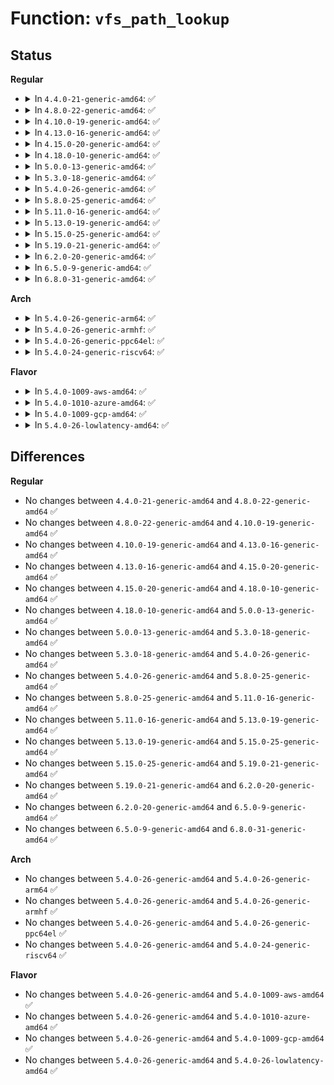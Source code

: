 # Function: <code>vfs_path_lookup</code>

## Status
<b>Regular</b>
<ul>
<li>
<details>
<summary>In <code>4.4.0-21-generic-amd64</code>: ✅</summary>

```c
int vfs_path_lookup(struct dentry * dentry, struct vfsmount * mnt, const char * name, unsigned int flags, struct path * path)
```

```json
{
  "name": "vfs_path_lookup",
  "collision_type": "Unique Global",
  "inline_type": "No",
  "funcs": [
    {
      "addr": 18446744071581057936,
      "name": "vfs_path_lookup",
      "external": true,
      "loc": "fs/namei.c:2267",
      "file": "fs/namei.c",
      "inline": "seen, unknown",
      "caller_inline": [],
      "caller_func": [
        "fs/namespace.c:mount_subtree"
      ]
    }
  ],
  "symbols": [
    {
      "addr": 18446744071581057936,
      "name": "vfs_path_lookup",
      "section": ".text",
      "bind": "STB_GLOBAL",
      "size": 103
    }
  ]
}
```
</details>
</li>
<li>
<details>
<summary>In <code>4.8.0-22-generic-amd64</code>: ✅</summary>

```c
int vfs_path_lookup(struct dentry * dentry, struct vfsmount * mnt, const char * name, unsigned int flags, struct path * path)
```

```json
{
  "name": "vfs_path_lookup",
  "collision_type": "Unique Global",
  "inline_type": "No",
  "funcs": [
    {
      "addr": 18446744071581218832,
      "name": "vfs_path_lookup",
      "external": true,
      "loc": "fs/namei.c:2404",
      "file": "fs/namei.c",
      "inline": "seen, unknown",
      "caller_inline": [],
      "caller_func": [
        "fs/namespace.c:mount_subtree"
      ]
    }
  ],
  "symbols": [
    {
      "addr": 18446744071581218832,
      "name": "vfs_path_lookup",
      "section": ".text",
      "bind": "STB_GLOBAL",
      "size": 103
    }
  ]
}
```
</details>
</li>
<li>
<details>
<summary>In <code>4.10.0-19-generic-amd64</code>: ✅</summary>

```c
int vfs_path_lookup(struct dentry * dentry, struct vfsmount * mnt, const char * name, unsigned int flags, struct path * path)
```

```json
{
  "name": "vfs_path_lookup",
  "collision_type": "Unique Global",
  "inline_type": "No",
  "funcs": [
    {
      "addr": 18446744071581296528,
      "name": "vfs_path_lookup",
      "external": true,
      "loc": "fs/namei.c:2393",
      "file": "fs/namei.c",
      "inline": "seen, unknown",
      "caller_inline": [],
      "caller_func": [
        "fs/namespace.c:mount_subtree"
      ]
    }
  ],
  "symbols": [
    {
      "addr": 18446744071581296528,
      "name": "vfs_path_lookup",
      "section": ".text",
      "bind": "STB_GLOBAL",
      "size": 103
    }
  ]
}
```
</details>
</li>
<li>
<details>
<summary>In <code>4.13.0-16-generic-amd64</code>: ✅</summary>

```c
int vfs_path_lookup(struct dentry * dentry, struct vfsmount * mnt, const char * name, unsigned int flags, struct path * path)
```

```json
{
  "name": "vfs_path_lookup",
  "collision_type": "Unique Global",
  "inline_type": "No",
  "funcs": [
    {
      "addr": 18446744071581346096,
      "name": "vfs_path_lookup",
      "external": true,
      "loc": "fs/namei.c:2438",
      "file": "fs/namei.c",
      "inline": "seen, unknown",
      "caller_inline": [],
      "caller_func": [
        "fs/namespace.c:mntns_install",
        "fs/namespace.c:mount_subtree"
      ]
    }
  ],
  "symbols": [
    {
      "addr": 18446744071581346096,
      "name": "vfs_path_lookup",
      "section": ".text",
      "bind": "STB_GLOBAL",
      "size": 103
    }
  ]
}
```
</details>
</li>
<li>
<details>
<summary>In <code>4.15.0-20-generic-amd64</code>: ✅</summary>

```c
int vfs_path_lookup(struct dentry * dentry, struct vfsmount * mnt, const char * name, unsigned int flags, struct path * path)
```

```json
{
  "name": "vfs_path_lookup",
  "collision_type": "Unique Global",
  "inline_type": "No",
  "funcs": [
    {
      "addr": 18446744071581487488,
      "name": "vfs_path_lookup",
      "external": true,
      "loc": "fs/namei.c:2436",
      "file": "fs/namei.c",
      "inline": "seen, unknown",
      "caller_inline": [],
      "caller_func": [
        "fs/namespace.c:mntns_install",
        "fs/namespace.c:mount_subtree"
      ]
    }
  ],
  "symbols": [
    {
      "addr": 18446744071581487488,
      "name": "vfs_path_lookup",
      "section": ".text",
      "bind": "STB_GLOBAL",
      "size": 103
    }
  ]
}
```
</details>
</li>
<li>
<details>
<summary>In <code>4.18.0-10-generic-amd64</code>: ✅</summary>

```c
int vfs_path_lookup(struct dentry * dentry, struct vfsmount * mnt, const char * name, unsigned int flags, struct path * path)
```

```json
{
  "name": "vfs_path_lookup",
  "collision_type": "Unique Global",
  "inline_type": "No",
  "funcs": [
    {
      "addr": 18446744071581647536,
      "name": "vfs_path_lookup",
      "external": true,
      "loc": "fs/namei.c:2423",
      "file": "fs/namei.c",
      "inline": "seen, unknown",
      "caller_inline": [],
      "caller_func": [
        "fs/namespace.c:mntns_install",
        "fs/namespace.c:mount_subtree"
      ]
    }
  ],
  "symbols": [
    {
      "addr": 18446744071581647536,
      "name": "vfs_path_lookup",
      "section": ".text",
      "bind": "STB_GLOBAL",
      "size": 111
    }
  ]
}
```
</details>
</li>
<li>
<details>
<summary>In <code>5.0.0-13-generic-amd64</code>: ✅</summary>

```c
int vfs_path_lookup(struct dentry * dentry, struct vfsmount * mnt, const char * name, unsigned int flags, struct path * path)
```

```json
{
  "name": "vfs_path_lookup",
  "collision_type": "Unique Global",
  "inline_type": "No",
  "funcs": [
    {
      "addr": 18446744071581733808,
      "name": "vfs_path_lookup",
      "external": true,
      "loc": "fs/namei.c:2447",
      "file": "fs/namei.c",
      "inline": "seen, unknown",
      "caller_inline": [],
      "caller_func": [
        "fs/namespace.c:mntns_install",
        "fs/namespace.c:mount_subtree"
      ]
    }
  ],
  "symbols": [
    {
      "addr": 18446744071581733808,
      "name": "vfs_path_lookup",
      "section": ".text",
      "bind": "STB_GLOBAL",
      "size": 111
    }
  ]
}
```
</details>
</li>
<li>
<details>
<summary>In <code>5.3.0-18-generic-amd64</code>: ✅</summary>

```c
int vfs_path_lookup(struct dentry * dentry, struct vfsmount * mnt, const char * name, unsigned int flags, struct path * path)
```

```json
{
  "name": "vfs_path_lookup",
  "collision_type": "Unique Global",
  "inline_type": "No",
  "funcs": [
    {
      "addr": 18446744071581853200,
      "name": "vfs_path_lookup",
      "external": true,
      "loc": "fs/namei.c:2445",
      "file": "fs/namei.c",
      "inline": "seen, unknown",
      "caller_inline": [],
      "caller_func": [
        "fs/namespace.c:mntns_install",
        "fs/namespace.c:mount_subtree"
      ]
    }
  ],
  "symbols": [
    {
      "addr": 18446744071581853200,
      "name": "vfs_path_lookup",
      "section": ".text",
      "bind": "STB_GLOBAL",
      "size": 110
    }
  ]
}
```
</details>
</li>
<li>
<details>
<summary>In <code>5.4.0-26-generic-amd64</code>: ✅</summary>

```c
int vfs_path_lookup(struct dentry * dentry, struct vfsmount * mnt, const char * name, unsigned int flags, struct path * path)
```

```json
{
  "name": "vfs_path_lookup",
  "collision_type": "Unique Global",
  "inline_type": "No",
  "funcs": [
    {
      "addr": 18446744071581925664,
      "name": "vfs_path_lookup",
      "external": true,
      "loc": "fs/namei.c:2438",
      "file": "fs/namei.c",
      "inline": "seen, unknown",
      "caller_inline": [],
      "caller_func": [
        "fs/namespace.c:mntns_install",
        "fs/namespace.c:mount_subtree"
      ]
    }
  ],
  "symbols": [
    {
      "addr": 18446744071581925664,
      "name": "vfs_path_lookup",
      "section": ".text",
      "bind": "STB_GLOBAL",
      "size": 110
    }
  ]
}
```
</details>
</li>
<li>
<details>
<summary>In <code>5.8.0-25-generic-amd64</code>: ✅</summary>

```c
int vfs_path_lookup(struct dentry * dentry, struct vfsmount * mnt, const char * name, unsigned int flags, struct path * path)
```

```json
{
  "name": "vfs_path_lookup",
  "collision_type": "Unique Global",
  "inline_type": "No",
  "funcs": [
    {
      "addr": 18446744071582155904,
      "name": "vfs_path_lookup",
      "external": true,
      "loc": "fs/namei.c:2466",
      "file": "fs/namei.c",
      "inline": "seen, unknown",
      "caller_inline": [],
      "caller_func": [
        "fs/namespace.c:mntns_install",
        "fs/namespace.c:mount_subtree"
      ]
    }
  ],
  "symbols": [
    {
      "addr": 18446744071582155904,
      "name": "vfs_path_lookup",
      "section": ".text",
      "bind": "STB_GLOBAL",
      "size": 110
    }
  ]
}
```
</details>
</li>
<li>
<details>
<summary>In <code>5.11.0-16-generic-amd64</code>: ✅</summary>

```c
int vfs_path_lookup(struct dentry * dentry, struct vfsmount * mnt, const char * name, unsigned int flags, struct path * path)
```

```json
{
  "name": "vfs_path_lookup",
  "collision_type": "Unique Global",
  "inline_type": "No",
  "funcs": [
    {
      "addr": 18446744071582201408,
      "name": "vfs_path_lookup",
      "external": true,
      "loc": "fs/namei.c:2464",
      "file": "fs/namei.c",
      "inline": "seen, unknown",
      "caller_inline": [],
      "caller_func": [
        "fs/namespace.c:mntns_install",
        "fs/namespace.c:mount_subtree"
      ]
    }
  ],
  "symbols": [
    {
      "addr": 18446744071582201408,
      "name": "vfs_path_lookup",
      "section": ".text",
      "bind": "STB_GLOBAL",
      "size": 110
    }
  ]
}
```
</details>
</li>
<li>
<details>
<summary>In <code>5.13.0-19-generic-amd64</code>: ✅</summary>

```c
int vfs_path_lookup(struct dentry * dentry, struct vfsmount * mnt, const char * name, unsigned int flags, struct path * path)
```

```json
{
  "name": "vfs_path_lookup",
  "collision_type": "Unique Global",
  "inline_type": "No",
  "funcs": [
    {
      "addr": 18446744071582226176,
      "name": "vfs_path_lookup",
      "external": true,
      "loc": "fs/namei.c:2554",
      "file": "fs/namei.c",
      "inline": "seen, unknown",
      "caller_inline": [],
      "caller_func": [
        "fs/namespace.c:mntns_install",
        "fs/namespace.c:mount_subtree"
      ]
    }
  ],
  "symbols": [
    {
      "addr": 18446744071582226176,
      "name": "vfs_path_lookup",
      "section": ".text",
      "bind": "STB_GLOBAL",
      "size": 110
    }
  ]
}
```
</details>
</li>
<li>
<details>
<summary>In <code>5.15.0-25-generic-amd64</code>: ✅</summary>

```c
int vfs_path_lookup(struct dentry * dentry, struct vfsmount * mnt, const char * name, unsigned int flags, struct path * path)
```

```json
{
  "name": "vfs_path_lookup",
  "collision_type": "Unique Global",
  "inline_type": "No",
  "funcs": [
    {
      "addr": 18446744071582543232,
      "name": "vfs_path_lookup",
      "external": true,
      "loc": "fs/namei.c:2584",
      "file": "fs/namei.c",
      "inline": "seen, unknown",
      "caller_inline": [],
      "caller_func": [
        "fs/namespace.c:mntns_install",
        "fs/namespace.c:mount_subtree"
      ]
    }
  ],
  "symbols": [
    {
      "addr": 18446744071582543232,
      "name": "vfs_path_lookup",
      "section": ".text",
      "bind": "STB_GLOBAL",
      "size": 131
    }
  ]
}
```
</details>
</li>
<li>
<details>
<summary>In <code>5.19.0-21-generic-amd64</code>: ✅</summary>

```c
int vfs_path_lookup(struct dentry * dentry, struct vfsmount * mnt, const char * name, unsigned int flags, struct path * path)
```

```json
{
  "name": "vfs_path_lookup",
  "collision_type": "Unique Global",
  "inline_type": "No",
  "funcs": [
    {
      "addr": 18446744071583070944,
      "name": "vfs_path_lookup",
      "external": true,
      "loc": "fs/namei.c:2630",
      "file": "fs/namei.c",
      "inline": "seen, unknown",
      "caller_inline": [],
      "caller_func": [
        "fs/namespace.c:mntns_install",
        "fs/namespace.c:mount_subtree"
      ]
    }
  ],
  "symbols": [
    {
      "addr": 18446744071583070944,
      "name": "vfs_path_lookup",
      "section": ".text",
      "bind": "STB_GLOBAL",
      "size": 144
    }
  ]
}
```
</details>
</li>
<li>
<details>
<summary>In <code>6.2.0-20-generic-amd64</code>: ✅</summary>

```c
int vfs_path_lookup(struct dentry * dentry, struct vfsmount * mnt, const char * name, unsigned int flags, struct path * path)
```

```json
{
  "name": "vfs_path_lookup",
  "collision_type": "Unique Global",
  "inline_type": "No",
  "funcs": [
    {
      "addr": 18446744071583637360,
      "name": "vfs_path_lookup",
      "external": true,
      "loc": "fs/namei.c:2609",
      "file": "fs/namei.c",
      "inline": "seen, unknown",
      "caller_inline": [],
      "caller_func": [
        "fs/namespace.c:mntns_install",
        "fs/namespace.c:mount_subtree"
      ]
    }
  ],
  "symbols": [
    {
      "addr": 18446744071583637360,
      "name": "vfs_path_lookup",
      "section": ".text",
      "bind": "STB_GLOBAL",
      "size": 144
    }
  ]
}
```
</details>
</li>
<li>
<details>
<summary>In <code>6.5.0-9-generic-amd64</code>: ✅</summary>

```c
int vfs_path_lookup(struct dentry * dentry, struct vfsmount * mnt, const char * name, unsigned int flags, struct path * path)
```

```json
{
  "name": "vfs_path_lookup",
  "collision_type": "Unique Global",
  "inline_type": "No",
  "funcs": [
    {
      "addr": 18446744071583854512,
      "name": "vfs_path_lookup",
      "external": true,
      "loc": "fs/namei.c:2640",
      "file": "fs/namei.c",
      "inline": "seen, unknown",
      "caller_inline": [],
      "caller_func": [
        "fs/namespace.c:mntns_install",
        "fs/namespace.c:mount_subtree"
      ]
    }
  ],
  "symbols": [
    {
      "addr": 18446744071583854512,
      "name": "vfs_path_lookup",
      "section": ".text",
      "bind": "STB_GLOBAL",
      "size": 144
    }
  ]
}
```
</details>
</li>
<li>
<details>
<summary>In <code>6.8.0-31-generic-amd64</code>: ✅</summary>

```c
int vfs_path_lookup(struct dentry * dentry, struct vfsmount * mnt, const char * name, unsigned int flags, struct path * path)
```

```json
{
  "name": "vfs_path_lookup",
  "collision_type": "Unique Global",
  "inline_type": "No",
  "funcs": [
    {
      "addr": 18446744071584061696,
      "name": "vfs_path_lookup",
      "external": true,
      "loc": "fs/namei.c:2657",
      "file": "fs/namei.c",
      "inline": "seen, unknown",
      "caller_inline": [],
      "caller_func": [
        "fs/namespace.c:mntns_install",
        "fs/namespace.c:mount_subtree"
      ]
    }
  ],
  "symbols": [
    {
      "addr": 18446744071584061696,
      "name": "vfs_path_lookup",
      "section": ".text",
      "bind": "STB_GLOBAL",
      "size": 144
    }
  ]
}
```
</details>
</li>
</ul>
<b>Arch</b>
<ul>
<li>
<details>
<summary>In <code>5.4.0-26-generic-arm64</code>: ✅</summary>

```c
int vfs_path_lookup(struct dentry * dentry, struct vfsmount * mnt, const char * name, unsigned int flags, struct path * path)
```

```json
{
  "name": "vfs_path_lookup",
  "collision_type": "Unique Global",
  "inline_type": "No",
  "funcs": [
    {
      "addr": 18446603336493406224,
      "name": "vfs_path_lookup",
      "external": true,
      "loc": "fs/namei.c:2438",
      "file": "fs/namei.c",
      "inline": "seen, unknown",
      "caller_inline": [],
      "caller_func": [
        "fs/namespace.c:mntns_install",
        "fs/namespace.c:mount_subtree"
      ]
    }
  ],
  "symbols": [
    {
      "addr": 18446603336493406224,
      "name": "vfs_path_lookup",
      "section": ".text",
      "bind": "STB_GLOBAL",
      "size": 140
    }
  ]
}
```
</details>
</li>
<li>
<details>
<summary>In <code>5.4.0-26-generic-armhf</code>: ✅</summary>

```c
int vfs_path_lookup(struct dentry * dentry, struct vfsmount * mnt, const char * name, unsigned int flags, struct path * path)
```

```json
{
  "name": "vfs_path_lookup",
  "collision_type": "Unique Global",
  "inline_type": "No",
  "funcs": [
    {
      "addr": 3226992056,
      "name": "vfs_path_lookup",
      "external": true,
      "loc": "fs/namei.c:2438",
      "file": "fs/namei.c",
      "inline": "seen, unknown",
      "caller_inline": [],
      "caller_func": [
        "fs/namespace.c:mntns_install",
        "fs/namespace.c:mount_subtree"
      ]
    }
  ],
  "symbols": [
    {
      "addr": 3226992056,
      "name": "vfs_path_lookup",
      "section": ".text",
      "bind": "STB_GLOBAL",
      "size": 136
    }
  ]
}
```
</details>
</li>
<li>
<details>
<summary>In <code>5.4.0-26-generic-ppc64el</code>: ✅</summary>

```c
int vfs_path_lookup(struct dentry * dentry, struct vfsmount * mnt, const char * name, unsigned int flags, struct path * path)
```

```json
{
  "name": "vfs_path_lookup",
  "collision_type": "Unique Global",
  "inline_type": "No",
  "funcs": [
    {
      "addr": 13835058055286964672,
      "name": "vfs_path_lookup",
      "external": true,
      "loc": "fs/namei.c:2438",
      "file": "fs/namei.c",
      "inline": "seen, unknown",
      "caller_inline": [],
      "caller_func": [
        "fs/namespace.c:mntns_install",
        "fs/namespace.c:mount_subtree"
      ]
    }
  ],
  "symbols": [
    {
      "addr": 13835058055286964672,
      "name": "vfs_path_lookup",
      "section": ".text",
      "bind": "STB_GLOBAL",
      "size": 136
    }
  ]
}
```
</details>
</li>
<li>
<details>
<summary>In <code>5.4.0-24-generic-riscv64</code>: ✅</summary>

```c
int vfs_path_lookup(struct dentry * dentry, struct vfsmount * mnt, const char * name, unsigned int flags, struct path * path)
```

```json
{
  "name": "vfs_path_lookup",
  "collision_type": "Unique Global",
  "inline_type": "No",
  "funcs": [
    {
      "addr": 18446743936273117512,
      "name": "vfs_path_lookup",
      "external": true,
      "loc": "fs/namei.c:2438",
      "file": "fs/namei.c",
      "inline": "seen, unknown",
      "caller_inline": [],
      "caller_func": [
        "fs/namespace.c:mntns_install",
        "fs/namespace.c:mount_subtree"
      ]
    }
  ],
  "symbols": [
    {
      "addr": 18446743936273117512,
      "name": "vfs_path_lookup",
      "section": ".text",
      "bind": "STB_GLOBAL",
      "size": 96
    }
  ]
}
```
</details>
</li>
</ul>
<b>Flavor</b>
<ul>
<li>
<details>
<summary>In <code>5.4.0-1009-aws-amd64</code>: ✅</summary>

```c
int vfs_path_lookup(struct dentry * dentry, struct vfsmount * mnt, const char * name, unsigned int flags, struct path * path)
```

```json
{
  "name": "vfs_path_lookup",
  "collision_type": "Unique Global",
  "inline_type": "No",
  "funcs": [
    {
      "addr": 18446744071581894400,
      "name": "vfs_path_lookup",
      "external": true,
      "loc": "fs/namei.c:2438",
      "file": "fs/namei.c",
      "inline": "seen, unknown",
      "caller_inline": [],
      "caller_func": [
        "fs/namespace.c:mntns_install",
        "fs/namespace.c:mount_subtree"
      ]
    }
  ],
  "symbols": [
    {
      "addr": 18446744071581894400,
      "name": "vfs_path_lookup",
      "section": ".text",
      "bind": "STB_GLOBAL",
      "size": 110
    }
  ]
}
```
</details>
</li>
<li>
<details>
<summary>In <code>5.4.0-1010-azure-amd64</code>: ✅</summary>

```c
int vfs_path_lookup(struct dentry * dentry, struct vfsmount * mnt, const char * name, unsigned int flags, struct path * path)
```

```json
{
  "name": "vfs_path_lookup",
  "collision_type": "Unique Global",
  "inline_type": "No",
  "funcs": [
    {
      "addr": 18446744071581832000,
      "name": "vfs_path_lookup",
      "external": true,
      "loc": "fs/namei.c:2438",
      "file": "fs/namei.c",
      "inline": "seen, unknown",
      "caller_inline": [],
      "caller_func": [
        "fs/namespace.c:mntns_install",
        "fs/namespace.c:mount_subtree"
      ]
    }
  ],
  "symbols": [
    {
      "addr": 18446744071581832000,
      "name": "vfs_path_lookup",
      "section": ".text",
      "bind": "STB_GLOBAL",
      "size": 110
    }
  ]
}
```
</details>
</li>
<li>
<details>
<summary>In <code>5.4.0-1009-gcp-amd64</code>: ✅</summary>

```c
int vfs_path_lookup(struct dentry * dentry, struct vfsmount * mnt, const char * name, unsigned int flags, struct path * path)
```

```json
{
  "name": "vfs_path_lookup",
  "collision_type": "Unique Global",
  "inline_type": "No",
  "funcs": [
    {
      "addr": 18446744071581885712,
      "name": "vfs_path_lookup",
      "external": true,
      "loc": "fs/namei.c:2438",
      "file": "fs/namei.c",
      "inline": "seen, unknown",
      "caller_inline": [],
      "caller_func": [
        "fs/namespace.c:mntns_install",
        "fs/namespace.c:mount_subtree"
      ]
    }
  ],
  "symbols": [
    {
      "addr": 18446744071581885712,
      "name": "vfs_path_lookup",
      "section": ".text",
      "bind": "STB_GLOBAL",
      "size": 110
    }
  ]
}
```
</details>
</li>
<li>
<details>
<summary>In <code>5.4.0-26-lowlatency-amd64</code>: ✅</summary>

```c
int vfs_path_lookup(struct dentry * dentry, struct vfsmount * mnt, const char * name, unsigned int flags, struct path * path)
```

```json
{
  "name": "vfs_path_lookup",
  "collision_type": "Unique Global",
  "inline_type": "No",
  "funcs": [
    {
      "addr": 18446744071581955216,
      "name": "vfs_path_lookup",
      "external": true,
      "loc": "fs/namei.c:2438",
      "file": "fs/namei.c",
      "inline": "seen, unknown",
      "caller_inline": [],
      "caller_func": [
        "fs/namespace.c:mntns_install",
        "fs/namespace.c:mount_subtree"
      ]
    }
  ],
  "symbols": [
    {
      "addr": 18446744071581955216,
      "name": "vfs_path_lookup",
      "section": ".text",
      "bind": "STB_GLOBAL",
      "size": 110
    }
  ]
}
```
</details>
</li>
</ul>

## Differences
<b>Regular</b>
<ul>
<li>
No changes between <code>4.4.0-21-generic-amd64</code> and <code>4.8.0-22-generic-amd64</code> ✅
</li>
<li>
No changes between <code>4.8.0-22-generic-amd64</code> and <code>4.10.0-19-generic-amd64</code> ✅
</li>
<li>
No changes between <code>4.10.0-19-generic-amd64</code> and <code>4.13.0-16-generic-amd64</code> ✅
</li>
<li>
No changes between <code>4.13.0-16-generic-amd64</code> and <code>4.15.0-20-generic-amd64</code> ✅
</li>
<li>
No changes between <code>4.15.0-20-generic-amd64</code> and <code>4.18.0-10-generic-amd64</code> ✅
</li>
<li>
No changes between <code>4.18.0-10-generic-amd64</code> and <code>5.0.0-13-generic-amd64</code> ✅
</li>
<li>
No changes between <code>5.0.0-13-generic-amd64</code> and <code>5.3.0-18-generic-amd64</code> ✅
</li>
<li>
No changes between <code>5.3.0-18-generic-amd64</code> and <code>5.4.0-26-generic-amd64</code> ✅
</li>
<li>
No changes between <code>5.4.0-26-generic-amd64</code> and <code>5.8.0-25-generic-amd64</code> ✅
</li>
<li>
No changes between <code>5.8.0-25-generic-amd64</code> and <code>5.11.0-16-generic-amd64</code> ✅
</li>
<li>
No changes between <code>5.11.0-16-generic-amd64</code> and <code>5.13.0-19-generic-amd64</code> ✅
</li>
<li>
No changes between <code>5.13.0-19-generic-amd64</code> and <code>5.15.0-25-generic-amd64</code> ✅
</li>
<li>
No changes between <code>5.15.0-25-generic-amd64</code> and <code>5.19.0-21-generic-amd64</code> ✅
</li>
<li>
No changes between <code>5.19.0-21-generic-amd64</code> and <code>6.2.0-20-generic-amd64</code> ✅
</li>
<li>
No changes between <code>6.2.0-20-generic-amd64</code> and <code>6.5.0-9-generic-amd64</code> ✅
</li>
<li>
No changes between <code>6.5.0-9-generic-amd64</code> and <code>6.8.0-31-generic-amd64</code> ✅
</li>
</ul>
<b>Arch</b>
<ul>
<li>
No changes between <code>5.4.0-26-generic-amd64</code> and <code>5.4.0-26-generic-arm64</code> ✅
</li>
<li>
No changes between <code>5.4.0-26-generic-amd64</code> and <code>5.4.0-26-generic-armhf</code> ✅
</li>
<li>
No changes between <code>5.4.0-26-generic-amd64</code> and <code>5.4.0-26-generic-ppc64el</code> ✅
</li>
<li>
No changes between <code>5.4.0-26-generic-amd64</code> and <code>5.4.0-24-generic-riscv64</code> ✅
</li>
</ul>
<b>Flavor</b>
<ul>
<li>
No changes between <code>5.4.0-26-generic-amd64</code> and <code>5.4.0-1009-aws-amd64</code> ✅
</li>
<li>
No changes between <code>5.4.0-26-generic-amd64</code> and <code>5.4.0-1010-azure-amd64</code> ✅
</li>
<li>
No changes between <code>5.4.0-26-generic-amd64</code> and <code>5.4.0-1009-gcp-amd64</code> ✅
</li>
<li>
No changes between <code>5.4.0-26-generic-amd64</code> and <code>5.4.0-26-lowlatency-amd64</code> ✅
</li>
</ul>
